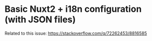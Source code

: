 # Basic Nuxt2 + i18n configuration (with JSON files)

Related to this issue: https://stackoverflow.com/q/72262453/8816585
